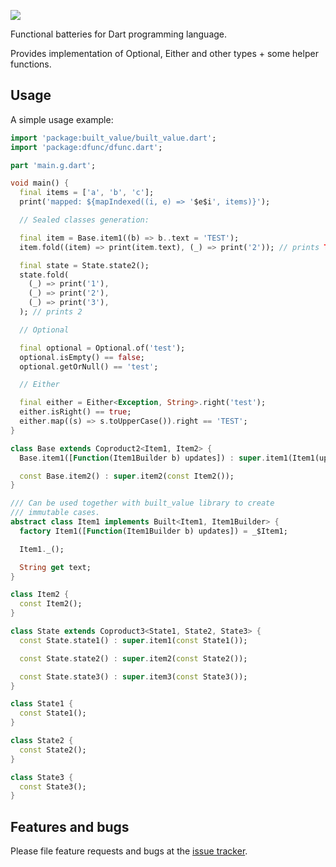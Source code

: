 ![](https://github.com/ookami-kb/dfunc/workflows/Dart%20CI/badge.svg)

Functional batteries for Dart programming language.

Provides implementation of Optional, Either and other types + some helper functions.

## Usage

A simple usage example:

```dart
import 'package:built_value/built_value.dart';
import 'package:dfunc/dfunc.dart';

part 'main.g.dart';

void main() {
  final items = ['a', 'b', 'c'];
  print('mapped: ${mapIndexed((i, e) => '$e$i', items)}');

  // Sealed classes generation:

  final item = Base.item1((b) => b..text = 'TEST');
  item.fold((item) => print(item.text), (_) => print('2')); // prints TEST

  final state = State.state2();
  state.fold(
    (_) => print('1'),
    (_) => print('2'),
    (_) => print('3'),
  ); // prints 2

  // Optional

  final optional = Optional.of('test');
  optional.isEmpty() == false;
  optional.getOrNull() == 'test';

  // Either

  final either = Either<Exception, String>.right('test');
  either.isRight() == true;
  either.map((s) => s.toUpperCase()).right == 'TEST';
}

class Base extends Coproduct2<Item1, Item2> {
  Base.item1([Function(Item1Builder b) updates]) : super.item1(Item1(updates));

  const Base.item2() : super.item2(const Item2());
}

/// Can be used together with built_value library to create
/// immutable cases.
abstract class Item1 implements Built<Item1, Item1Builder> {
  factory Item1([Function(Item1Builder b) updates]) = _$Item1;

  Item1._();

  String get text;
}

class Item2 {
  const Item2();
}

class State extends Coproduct3<State1, State2, State3> {
  const State.state1() : super.item1(const State1());

  const State.state2() : super.item2(const State2());

  const State.state3() : super.item3(const State3());
}

class State1 {
  const State1();
}

class State2 {
  const State2();
}

class State3 {
  const State3();
}
```

## Features and bugs

Please file feature requests and bugs at the [issue tracker][tracker].

[tracker]: https://github.com/ookami-kb/dfunc/issues

